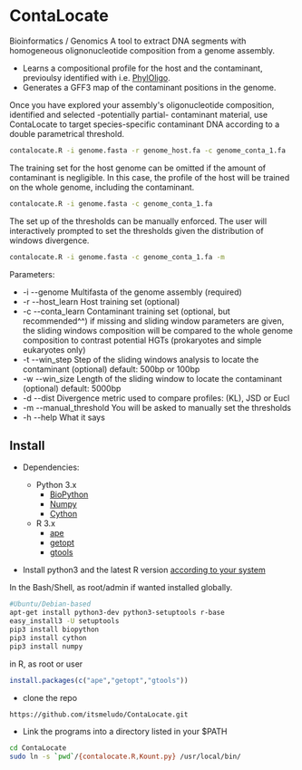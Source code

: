 # ContaLocate
Bioinformatics / Genomics 
A tool to extract DNA segments with homogeneous olignonucleotide composition from a genome assembly.
* Learns a compositional profile for the host and the contaminant, previoulsy identified with i.e. [PhylOligo](https://github.com/itsmeludo/PhylOligo).
* Generates a GFF3 map of the contaminant positions in the genome.
 
 
Once you have explored your assembly's oligonucleotide composition, identified and selected -potentially partial- contaminant material, use ContaLocate to target species-specific contaminant DNA according to a double parametrical threshold.

```bash
contalocate.R -i genome.fasta -r genome_host.fa -c genome_conta_1.fa 
```


The training set for the host genome can be omitted if the amount of contaminant is negligible. In this case, the profile of the host will be trained on the whole genome, including the contaminant.
```bash
contalocate.R -i genome.fasta -c genome_conta_1.fa 
```


The set up of the thresholds can be manually enforced. The user will interactively prompted to set the thresholds given the distribution of windows divergence.
```bash
contalocate.R -i genome.fasta -c genome_conta_1.fa -m
```

Parameters:
* -i    --genome            Multifasta of the genome assembly (required)
* -r    --host_learn        Host training set (optional)
* -c    --conta_learn       Contaminant training set (optional, but recommended^^) if missing and sliding window parameters are given, the sliding windows composition will be compared to the whole genome composition to contrast potential HGTs (prokaryotes and simple eukaryotes only)
* -t    --win_step          Step of the sliding windows analysis to locate the contaminant (optional) default: 500bp or 100bp
* -w    --win_size          Length of the sliding window to locate the contaminant (optional) default: 5000bp 
* -d    --dist              Divergence metric used to compare profiles: (KL), JSD or Eucl
* -m    --manual_threshold  You will be asked to manually set the thresholds
* -h    --help              What it says





Install
-------

* Dependencies:
    * Python 3.x
        * [BioPython](biopython.org)
        * [Numpy](numpy.org)
        * [Cython](http://cython.org/)
    * R 3.x
        * [ape](http://ape-package.ird.fr/)
        * [getopt](https://cran.r-project.org/web/packages/getopt/getopt.pdf)
        * [gtools](https://cran.r-project.org/web/packages/gtools/index.html)

* Install python3 and the latest R version [according to your system](https://xkcd.com/1654/) 

In the Bash/Shell, as root/admin if wanted installed globally.
```Bash
#Ubuntu/Debian-based
apt-get install python3-dev python3-setuptools r-base
easy_install3 -U setuptools
pip3 install biopython 
pip3 install cython
pip3 install numpy
```

in R, as root or user
```R
install.packages(c("ape","getopt","gtools"))
```

* clone the repo

```Bash
https://github.com/itsmeludo/ContaLocate.git
```

* Link the programs into a directory listed in your $PATH

```Bash
cd ContaLocate
sudo ln -s `pwd`/{contalocate.R,Kount.py} /usr/local/bin/
```